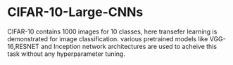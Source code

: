 # CIFAR-10-Large-CNNs

CIFAR-10 contains 1000 images for 10 classes, here transefer learning is demonstrated for image classification. various pretrained models like VGG-16,RESNET and Inception network architectures are used to acheive this task without  any hyperparameter tuning.  
